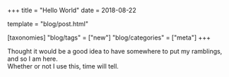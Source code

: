 +++
title = "Hello World"
date = 2018-08-22

template = "blog/post.html"

[taxonomies]
"blog/tags" = ["new"]
"blog/categories" = ["meta"]
+++

Thought it would be a good idea to have somewhere to put my ramblings, and so I am here.  
Whether or not I use this, time will tell.
<!-- more -->